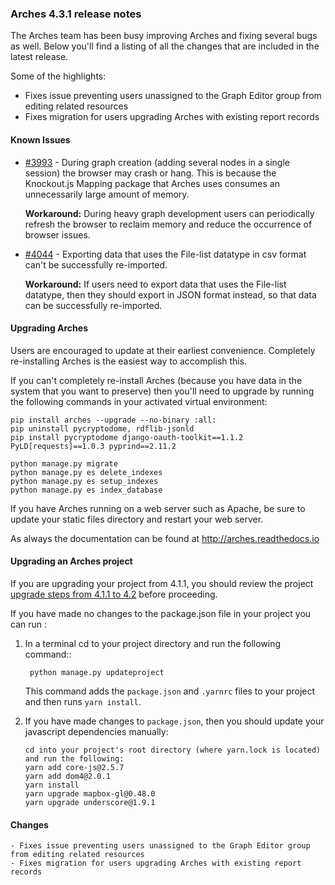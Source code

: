 ### Arches 4.3.1 release notes

The Arches team has been busy improving Arches and fixing several bugs as well.
Below you'll find a listing of all the changes that are included in the latest release.

Some of the highlights:
- Fixes issue preventing users unassigned to the Graph Editor group from editing related resources
- Fixes migration for users upgrading Arches with existing report records


#### Known Issues

- [#3993](https://github.com/archesproject/arches/issues/3993) - During graph creation (adding several nodes in a single session) the browser may crash or hang.  This is because the Knockout.js Mapping package that Arches uses consumes an unnecessarily large amount of memory.  

  **Workaround:** During heavy graph development users can periodically refresh the browser to reclaim memory and reduce the occurrence of browser issues.

- [#4044](https://github.com/archesproject/arches/issues/4044) - Exporting data that uses the File-list datatype in csv format can't be successfully re-imported.  

  **Workaround:** If users need to export data that uses the File-list datatype, then they should export in JSON format instead, so that data can be successfully re-imported.

#### Upgrading Arches

Users are encouraged to update at their earliest convenience.  Completely re-installing Arches is the easiest way to accomplish this.

If you can't completely re-install Arches (because you have data in the system that you want to preserve) then you'll need to upgrade by running the following commands in your activated virtual environment:

```
pip install arches --upgrade --no-binary :all:
pip uninstall pycryptodome, rdflib-jsonld
pip install pycryptodome django-oauth-toolkit==1.1.2 PyLD[requests]==1.0.3 pyprind==2.11.2

python manage.py migrate
python manage.py es delete_indexes
python manage.py es setup_indexes
python manage.py es index_database
```

If you have Arches running on a web server such as Apache, be sure to update your static files directory and restart your web server.

As always the documentation can be found at http://arches.readthedocs.io

#### Upgrading an Arches project

If you are upgrading your project from 4.1.1, you should review the project [upgrade steps from 4.1.1 to 4.2](https://github.com/archesproject/arches/blob/master/releases/4.2.0.md#upgrading-arches) before proceeding.

If you have made no changes to the package.json file in your project you can run :

1. In a terminal cd to your project directory and run the following command::

        python manage.py updateproject

    This command adds the `package.json` and `.yarnrc` files to your project and then runs `yarn install`.

2. If you have made changes to `package.json`, then you should update your javascript dependencies manually:

    ```
    cd into your project's root directory (where yarn.lock is located) and run the following:
    yarn add core-js@2.5.7
    yarn add dom4@2.0.1
    yarn install
    yarn upgrade mapbox-gl@0.48.0
    yarn upgrade underscore@1.9.1
    ```

#### Changes

    - Fixes issue preventing users unassigned to the Graph Editor group from editing related resources
    - Fixes migration for users upgrading Arches with existing report records
